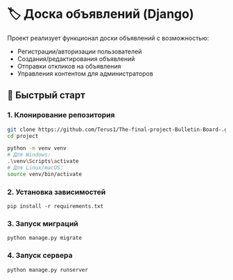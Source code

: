 # 🏷️ Доска объявлений (Django)

Проект реализует функционал доски объявлений с возможностью:
- Регистрации/авторизации пользователей
- Создания/редактирования объявлений
- Отправки откликов на объявления
- Управления контентом для администраторов


## 🚀 Быстрый старт

### 1. Клонирование репозитория
```bash
git clone https://github.com/Terus1/The-final-project-Bulletin-Board-.git
cd project

python -m venv venv
# Для Windows:
.\venv\Scripts\activate
# Для Linux/macOS:
source venv/bin/activate
```

### 2. Установка зависимостей
```
pip install -r requirements.txt
```

### 3. Запуск миграций
```
python manage.py migrate
```

### 4. Запуск сервера
```
python manage.py runserver
```
